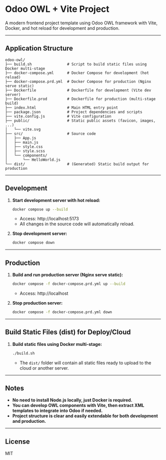 # Odoo OWL + Vite Project

A modern frontend project template using Odoo OWL framework with Vite, Docker, and hot reload for development and production.

---

## Application Structure

```
odoo-owl/
├── build.sh                # Script to build static files using Docker multi-stage
├── docker-compose.yml      # Docker Compose for development (hot reload)
├── docker-compose.prd.yml  # Docker Compose for production (Nginx serve static)
├── Dockerfile              # Dockerfile for development (Vite dev server)
├── Dockerfile.prod         # Dockerfile for production (multi-stage build)
├── index.html              # Main HTML entry point
├── package.json            # Project dependencies and scripts
├── vite.config.js          # Vite configuration
├── public/                 # Static public assets (favicon, images, ...)
│   └── vite.svg
├── src/                    # Source code
│   ├── App.js
│   ├── main.js
│   ├── style.css
│   ├── style.scss
│   └── components/
│       └── HelloWorld.js
└── dist/                   # (Generated) Static build output for production
```

---

## Development

1. **Start development server with hot reload:**

   ```sh
   docker compose up --build
   ```
   - Access: http://localhost:5173
   - All changes in the source code will automatically reload.

2. **Stop development server:**

   ```sh
   docker compose down
   ```

---

## Production

1. **Build and run production server (Nginx serve static):**

   ```sh
   docker compose -f docker-compose.prd.yml up --build
   ```
   - Access: http://localhost

2. **Stop production server:**

   ```sh
   docker compose -f docker-compose.prd.yml down
   ```

---

## Build Static Files (dist) for Deploy/Cloud

1. **Build static files using Docker multi-stage:**

   ```sh
   ./build.sh
   ```
   - The `dist/` folder will contain all static files ready to upload to the cloud or another server.

---

## Notes
- **No need to install Node.js locally, just Docker is required.**
- **You can develop OWL components with Vite, then extract XML templates to integrate into Odoo if needed.**
- **Project structure is clear and easily extendable for both development and production.**

---

## License
MIT
